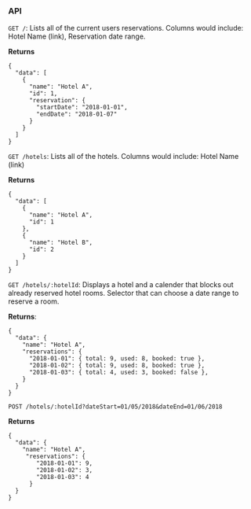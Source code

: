 ### API

`GET /`: Lists all of the current users reservations.  Columns would
include: Hotel Name (link), Reservation date range.

**Returns**
```
{
  "data": [
    {
      "name": "Hotel A",
      "id": 1,
      "reservation": {
        "startDate": "2018-01-01",
        "endDate": "2018-01-07"
      }
    }
  ]
}
```

`GET /hotels`: Lists all of the hotels. Columns would include: Hotel
Name (link)

**Returns**
```
{
  "data": [
    {
      "name": "Hotel A",
      "id": 1
    },
    {
      "name": "Hotel B",
      "id": 2
    }
  ]
}
```

`GET /hotels/:hotelId`: Displays a hotel and a calender that blocks out
already reserved hotel rooms.  Selector that can choose a date range to
reserve a room.

**Returns**:
```
{
  "data": {
    "name": "Hotel A",
    "reservations": {
      "2018-01-01": { total: 9, used: 8, booked: true },
      "2018-01-02": { total: 9, used: 8, booked: true },
      "2018-01-03": { total: 4, used: 3, booked: false },
    }
  }
}
```

`POST /hotels/:hotelId?dateStart=01/05/2018&dateEnd=01/06/2018`

**Returns**
```
{
  "data": {
    "name": "Hotel A",
     "reservations": {
        "2018-01-01": 9,
        "2018-01-02": 3,
        "2018-01-03": 4
      }
  }
}
```
